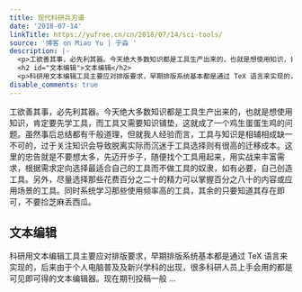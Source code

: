```yaml
---
title: 现代科研兵刃谱
date: '2018-07-14'
linkTitle: https://yufree.cn/cn/2018/07/14/sci-tools/
source: '博客 on Miao Yu | 于淼 '
description: |-
  <p>工欲善其事，必先利其器。今天绝大多数知识都是工具生产出来的，也就是想使用知识，肯定要先学工具，而工具又需要知识铺垫，这就成了一个鸡生蛋蛋生鸡的问题。虽然事后总结都有千般道理，但就我人经验而言，工具与知识是相辅相成缺一不可的，过于关注知识会导致脱离实际而沉迷于工具选择则有很高的迁移成本。这里的忠告就是不要想太多，先迈开步子，随便找个工具用起来，用实战来丰富需求，根据需求定向选择最适合自己的工具而不做工具的奴隶，如有必要，自己创造工具。另外，尽量选择那些花费百分之二十的精力可以掌握百分之八十的内容或应用场景的工具。同时系统学习那些使用频率高的工具，其余的只要知道其存在即可，不要捡芝麻丢西瓜。</p>
  <h2 id="文本编辑">文本编辑</h2>
  <p>科研用文本编辑工具主要应对排版要求，早期排版系统基本都是通过 TeX 语言来实现的，后来由于个人电脑普及及新兴学科的出现，很多科研人员上手会用的都是可见即可得的文本编辑器。现在期刊投稿一般 ...
disable_comments: true
---
```

<p>工欲善其事，必先利其器。今天绝大多数知识都是工具生产出来的，也就是想使用知识，肯定要先学工具，而工具又需要知识铺垫，这就成了一个鸡生蛋蛋生鸡的问题。虽然事后总结都有千般道理，但就我人经验而言，工具与知识是相辅相成缺一不可的，过于关注知识会导致脱离实际而沉迷于工具选择则有很高的迁移成本。这里的忠告就是不要想太多，先迈开步子，随便找个工具用起来，用实战来丰富需求，根据需求定向选择最适合自己的工具而不做工具的奴隶，如有必要，自己创造工具。另外，尽量选择那些花费百分之二十的精力可以掌握百分之八十的内容或应用场景的工具。同时系统学习那些使用频率高的工具，其余的只要知道其存在即可，不要捡芝麻丢西瓜。</p>
<h2 id="文本编辑">文本编辑</h2>
<p>科研用文本编辑工具主要应对排版要求，早期排版系统基本都是通过 TeX 语言来实现的，后来由于个人电脑普及及新兴学科的出现，很多科研人员上手会用的都是可见即可得的文本编辑器。现在期刊投稿一般 ...